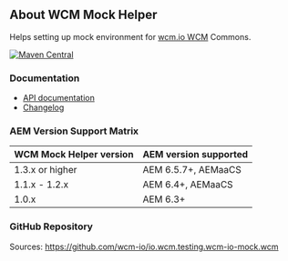 ## About WCM Mock Helper

Helps setting up mock environment for [wcm.io WCM][wcmio-wcm] Commons.

[![Maven Central](https://maven-badges.herokuapp.com/maven-central/io.wcm/io.wcm.testing.wcm-io-mock.wcm/badge.svg)](https://maven-badges.herokuapp.com/maven-central/io.wcm/io.wcm.testing.wcm-io-mock.wcm)


### Documentation

* [API documentation](apidocs/)
* [Changelog](changes-report.html)


### AEM Version Support Matrix

|WCM Mock Helper version |AEM version supported
|------------------------|----------------------
|1.3.x or higher         |AEM 6.5.7+, AEMaaCS
|1.1.x - 1.2.x           |AEM 6.4+, AEMaaCS
|1.0.x                   |AEM 6.3+


### GitHub Repository

Sources: https://github.com/wcm-io/io.wcm.testing.wcm-io-mock.wcm


[wcmio-wcm]: https://wcm.io/wcm/

